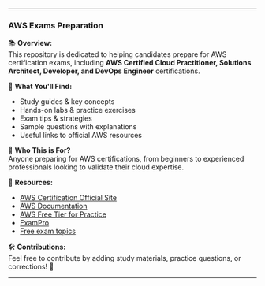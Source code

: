  
---

### **AWS Exams Preparation**  

📚 **Overview:**  
This repository is dedicated to helping candidates prepare for AWS certification exams, including **AWS Certified Cloud Practitioner, Solutions Architect, Developer, and DevOps Engineer** certifications.  

🚀 **What You'll Find:**  
- Study guides & key concepts  
- Hands-on labs & practice exercises  
- Exam tips & strategies  
- Sample questions with explanations  
- Useful links to official AWS resources  

🎯 **Who This is For?**  
Anyone preparing for AWS certifications, from beginners to experienced professionals looking to validate their cloud expertise.  

🔗 **Resources:**  
- [AWS Certification Official Site](https://aws.amazon.com/certification/)
- [AWS Documentation](https://docs.aws.amazon.com)
- [AWS Free Tier for Practice](https://aws.amazon.com/free/)
- [ExamPro](https://www.exampro.co/clf-c02)
- [Free exam topics](https://www.examtopics.com/exams/amazon/aws-certified-cloud-practitioner/)

🛠 **Contributions:**  
Feel free to contribute by adding study materials, practice questions, or corrections! 🚀  

---  
